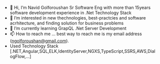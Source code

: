 - 👋 Hi, I’m Navid Golforoushan Sr Software Eng with more than 15years software development experience in .Net Technology Stack
- 👀 I’m interested in new thechnologies, best-practcies and software acrhitecture, and finding solution for business problems
- 🌱 I’m currently learning GrapQL .Net Server Development
- 📫 How to reach me ... best way to reach me is my email address (ngolforoushan@gmail.com).
- Used Technology Stack [.NET,Angular,SQL,ELK,IdentityServer,NGXS,TypeScript,SSRS,AWS,DialogFlow,...]
